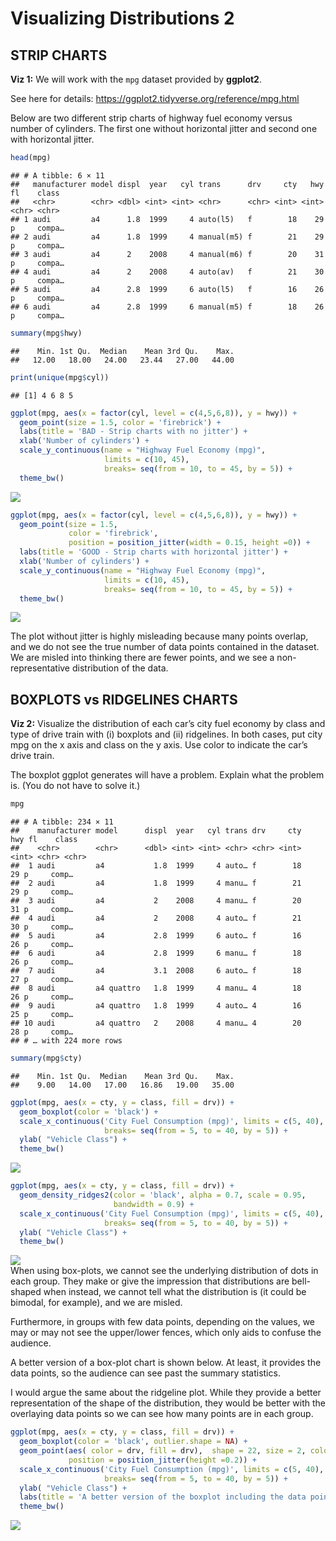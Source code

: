 Visualizing Distributions 2
================

## STRIP CHARTS

**Viz 1:** We will work with the `mpg` dataset provided by **ggplot2**.

See here for details: <https://ggplot2.tidyverse.org/reference/mpg.html>

Below are two different strip charts of highway fuel economy versus
number of cylinders. The first one without horizontal jitter and second
one with horizontal jitter.

``` r
head(mpg)
```

    ## # A tibble: 6 × 11
    ##   manufacturer model displ  year   cyl trans      drv     cty   hwy fl    class 
    ##   <chr>        <chr> <dbl> <int> <int> <chr>      <chr> <int> <int> <chr> <chr> 
    ## 1 audi         a4      1.8  1999     4 auto(l5)   f        18    29 p     compa…
    ## 2 audi         a4      1.8  1999     4 manual(m5) f        21    29 p     compa…
    ## 3 audi         a4      2    2008     4 manual(m6) f        20    31 p     compa…
    ## 4 audi         a4      2    2008     4 auto(av)   f        21    30 p     compa…
    ## 5 audi         a4      2.8  1999     6 auto(l5)   f        16    26 p     compa…
    ## 6 audi         a4      2.8  1999     6 manual(m5) f        18    26 p     compa…

``` r
summary(mpg$hwy)
```

    ##    Min. 1st Qu.  Median    Mean 3rd Qu.    Max. 
    ##   12.00   18.00   24.00   23.44   27.00   44.00

``` r
print(unique(mpg$cyl))
```

    ## [1] 4 6 8 5

``` r
ggplot(mpg, aes(x = factor(cyl, level = c(4,5,6,8)), y = hwy)) +
  geom_point(size = 1.5, color = 'firebrick') + 
  labs(title = 'BAD - Strip charts with no jitter') + 
  xlab('Number of cylinders') + 
  scale_y_continuous(name = "Highway Fuel Economy (mpg)",
                     limits = c(10, 45),
                     breaks= seq(from = 10, to = 45, by = 5)) + 
  theme_bw()
```

<img src="02_Visualizing_Distributions_files/figure-gfm/unnamed-chunk-3-1.png" style="display: block; margin: auto;" />

``` r
ggplot(mpg, aes(x = factor(cyl, level = c(4,5,6,8)), y = hwy)) +
  geom_point(size = 1.5, 
             color = 'firebrick',
             position = position_jitter(width = 0.15, height =0)) + 
  labs(title = 'GOOD - Strip charts with horizontal jitter') + 
  xlab('Number of cylinders') + 
  scale_y_continuous(name = "Highway Fuel Economy (mpg)",
                     limits = c(10, 45),
                     breaks= seq(from = 10, to = 45, by = 5)) + 
  theme_bw()
```

<img src="02_Visualizing_Distributions_files/figure-gfm/unnamed-chunk-4-1.png" style="display: block; margin: auto;" />

The plot without jitter is highly misleading because many points
overlap, and we do not see the true number of data points contained in
the dataset. We are misled into thinking there are fewer points, and we
see a non-representative distribution of the data.

## BOXPLOTS vs RIDGELINES CHARTS

**Viz 2:** Visualize the distribution of each car’s city fuel economy by
class and type of drive train with (i) boxplots and (ii) ridgelines. In
both cases, put city mpg on the x axis and class on the y axis. Use
color to indicate the car’s drive train.

The boxplot ggplot generates will have a problem. Explain what the
problem is. (You do not have to solve it.)

``` r
mpg
```

    ## # A tibble: 234 × 11
    ##    manufacturer model      displ  year   cyl trans drv     cty   hwy fl    class
    ##    <chr>        <chr>      <dbl> <int> <int> <chr> <chr> <int> <int> <chr> <chr>
    ##  1 audi         a4           1.8  1999     4 auto… f        18    29 p     comp…
    ##  2 audi         a4           1.8  1999     4 manu… f        21    29 p     comp…
    ##  3 audi         a4           2    2008     4 manu… f        20    31 p     comp…
    ##  4 audi         a4           2    2008     4 auto… f        21    30 p     comp…
    ##  5 audi         a4           2.8  1999     6 auto… f        16    26 p     comp…
    ##  6 audi         a4           2.8  1999     6 manu… f        18    26 p     comp…
    ##  7 audi         a4           3.1  2008     6 auto… f        18    27 p     comp…
    ##  8 audi         a4 quattro   1.8  1999     4 manu… 4        18    26 p     comp…
    ##  9 audi         a4 quattro   1.8  1999     4 auto… 4        16    25 p     comp…
    ## 10 audi         a4 quattro   2    2008     4 manu… 4        20    28 p     comp…
    ## # … with 224 more rows

``` r
summary(mpg$cty)
```

    ##    Min. 1st Qu.  Median    Mean 3rd Qu.    Max. 
    ##    9.00   14.00   17.00   16.86   19.00   35.00

``` r
ggplot(mpg, aes(x = cty, y = class, fill = drv)) +
  geom_boxplot(color = 'black') +
  scale_x_continuous('City Fuel Consumption (mpg)', limits = c(5, 40),
                     breaks= seq(from = 5, to = 40, by = 5)) +
  ylab( "Vehicle Class") +
  theme_bw()
```

<img src="02_Visualizing_Distributions_files/figure-gfm/unnamed-chunk-7-1.png" style="display: block; margin: auto;" />

``` r
ggplot(mpg, aes(x = cty, y = class, fill = drv)) +
  geom_density_ridges2(color = 'black', alpha = 0.7, scale = 0.95, 
                       bandwidth = 0.9) +
  scale_x_continuous('City Fuel Consumption (mpg)', limits = c(5, 40),
                     breaks= seq(from = 5, to = 40, by = 5)) +
  ylab( "Vehicle Class") +
  theme_bw()
```

<img src="02_Visualizing_Distributions_files/figure-gfm/unnamed-chunk-8-1.png" style="display: block; margin: auto;" />
When using box-plots, we cannot see the underlying distribution of dots
in each group. They make or give the impression that distributions are
bell-shaped when instead, we cannot tell what the distribution is (it
could be bimodal, for example), and we are misled.

Furthermore, in groups with few data points, depending on the values, we
may or may not see the upper/lower fences, which only aids to confuse
the audience.

A better version of a box-plot chart is shown below. At least, it
provides the data points, so the audience can see past the summary
statistics.

I would argue the same about the ridgeline plot. While they provide a
better representation of the shape of the distribution, they would be
better with the overlaying data points so we can see how many points are
in each group.

``` r
ggplot(mpg, aes(x = cty, y = class, fill = drv)) +
  geom_boxplot(color = 'black', outlier.shape = NA) + 
  geom_point(aes( color = drv, fill = drv),  shape = 22, size = 2, color = "black", 
             position = position_jitter(height =0.2)) + 
  scale_x_continuous('City Fuel Consumption (mpg)', limits = c(5, 40),
                     breaks= seq(from = 5, to = 40, by = 5)) +
  ylab( "Vehicle Class") +
  labs(title = 'A better version of the boxplot including the data points') + 
  theme_bw()
```

<img src="02_Visualizing_Distributions_files/figure-gfm/unnamed-chunk-9-1.png" style="display: block; margin: auto;" />
